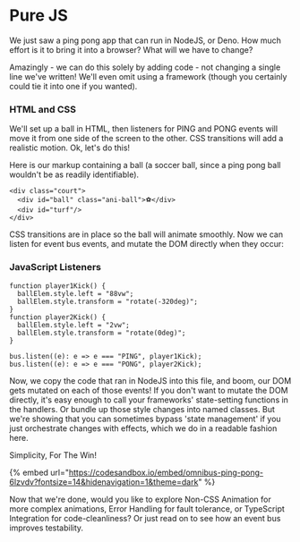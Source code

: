 # Pure JS

We just saw a ping pong app that can run in NodeJS, or Deno. How much effort is it to bring it into a browser? What will we have to change?

Amazingly - we can do this solely by adding code - not changing a single line we've written! We'll even omit using a framework (though you certainly could tie it into one if you wanted).

### HTML and CSS

We'll set up a ball in HTML, then listeners for PING and PONG events will move it from one side of the screen to the other. CSS transitions will add a realistic motion. Ok, let's do this!

Here is our markup containing a ball (a soccer ball, since a ping pong ball wouldn't be as readily identifiable).

```
<div class="court">
  <div id="ball" class="ani-ball">⚽️</div>
  <div id="turf"/>
</div>
```

CSS transitions are in place so the ball will animate smoothly. Now we can listen for event bus events, and mutate the DOM directly when they occur:

### JavaScript Listeners

```
function player1Kick() {
  ballElem.style.left = "88vw";
  ballElem.style.transform = "rotate(-320deg)";
}
function player2Kick() {
  ballElem.style.left = "2vw";
  ballElem.style.transform = "rotate(0deg)";
}

bus.listen((e): e => e === "PING", player1Kick);
bus.listen((e): e => e === "PONG", player2Kick);
```

Now, we copy the code that ran in NodeJS into this file, and boom, our DOM gets mutated on each of those events! If you don't want to mutate the DOM directly, it's easy enough to call your frameworks' state-setting functions in the handlers. Or bundle up those style changes into named classes. But we're showing that you can sometimes bypass 'state management' if you just orchestrate changes with effects, which we do in a readable fashion here.

Simplicity, For The Win!

{% embed url="https://codesandbox.io/embed/omnibus-ping-pong-6lzvdv?fontsize=14&hidenavigation=1&theme=dark" %}

Now that we're done, would you like to explore Non-CSS Animation for more complex animations, Error Handling for fault tolerance, or TypeScript Integration for code-cleanliness? Or just read on to see how an event bus improves testability.
